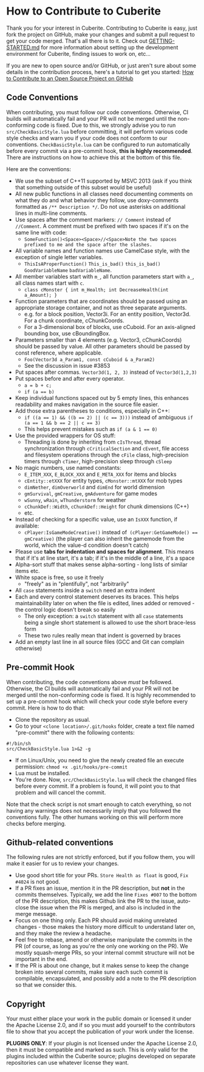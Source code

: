 How to Contribute to Cuberite
=============================

Thank you for your interest in Cuberite. Contributing to Cuberite is easy, just fork the project on GitHub, make your changes and submit a pull request to get your code merged. That's all there is to it.
Check out [GETTING-STARTED.md][1] for more information about setting up the development environment for Cuberite, finding issues to work on, etc...

If you are new to open source and/or GitHub, or just aren't sure about some details in the contribution process, here's a tutorial to get you started:
[How to Contribute to an Open Source Project on GitHub][2]

Code Conventions
----------------

When contributing, you must follow our code conventions. Otherwise, CI builds will automatically fail and your PR will not be merged until the non-conforming code is fixed. Due to this, we strongly advise you to run `src/CheckBasicStyle.lua` before committing, it will perform various code style checks and warn you if your code does not conform to our conventions. `CheckBasicStyle.lua` can be configured to run automatically before every commit via a pre-commit hook, **this is highly recommended**. There are instructions on how to achieve this at the bottom of this file.

Here are the conventions:

 - We use the subset of C++11 supported by MSVC 2013 (ask if you think that something outside of this subset would be useful)
 - All new public functions in all classes need documenting comments on what they do and what behavior they follow, use doxy-comments formatted as `/** Description */`. Do not use asterisks on additional lines in multi-line comments.
 - Use spaces after the comment markers: `// Comment` instead of `//Comment`. A comment must be prefixed with two spaces if it's on the same line with code:
   - `SomeFunction()<Space><Space>//<Space>Note the two spaces prefixed to me and the space after the slashes.`
 - All variable names and function names use CamelCase style, with the exception of single letter variables.  
   - `ThisIsAProperFunction()` `This_is_bad()` `this_is_bad()` `GoodVariableName` `badVariableName`.
 - All member variables start with `m_`, all function parameters start with `a_`, all class names start with `c`.
   - `class cMonster { int m_Health; int DecreaseHealth(int a_Amount); }`
 - Function parameters that are coordinates should be passed using an appropriate storage container, and not as three separate arguments.
   - e.g. for a block position, Vector3i. For an entity position, Vector3d. For a chunk coordinate, cChunkCoords.
   - For a 3-dimensional box of blocks, use cCuboid. For an axis-aligned bounding box, use cBoundingBox.
 - Parameters smaller than 4 elements (e.g. Vector3, cChunkCoords) should be passed by value. All other parameters should be passed by const reference, where applicable.
   - `Foo(Vector3d a_Param1, const cCuboid & a_Param2)`
   - See the discussion in issue #3853
 - Put spaces after commas. `Vector3d(1, 2, 3)` instead of `Vector3d(1,2,3)`
 - Put spaces before and after every operator.
   - `a = b + c;`
   - `if (a == b)`
 - Keep individual functions spaced out by 5 empty lines, this enhances readability and makes navigation in the source file easier.
 - Add those extra parentheses to conditions, especially in C++:
   - `if ((a == 1) && ((b == 2) || (c == 3)))` instead of ambiguous `if (a == 1 && b == 2 || c == 3)`
   - This helps prevent mistakes such as `if (a & 1 == 0)`
 - Use the provided wrappers for OS stuff:
   - Threading is done by inheriting from `cIsThread`, thread synchronization through `cCriticalSection` and `cEvent`, file access and filesystem operations through the `cFile` class, high-precision timers through `cTimer`, high-precision sleep through `cSleep`
 - No magic numbers, use named constants:
   - `E_ITEM_XXX`, `E_BLOCK_XXX` and `E_META_XXX` for items and blocks
   - `cEntity::etXXX` for entity types, `cMonster::mtXXX` for mob types
   - `dimNether`, `dimOverworld` and `dimEnd` for world dimension
   - `gmSurvival`, `gmCreative`, `gmAdventure` for game modes
   - `wSunny`, `wRain`, `wThunderstorm` for weather
   - `cChunkDef::Width`, `cChunkDef::Height` for chunk dimensions (C++)
   - etc.
 - Instead of checking for a specific value, use an `IsXXX` function, if available:
   - `cPlayer:IsGameModeCreative()` instead of` (cPlayer:GetGameMode() == gmCreative)` (the player can also inherit the gamemode from the world, which the value-d condition doesn't catch)
 - Please use **tabs for indentation and spaces for alignment**. This means that if it's at line start, it's a tab; if it's in the middle of a line, it's a space
 - Alpha-sort stuff that makes sense alpha-sorting - long lists of similar items etc.
 - White space is free, so use it freely
   - "freely" as in "plentifully", not "arbitrarily"
 - All `case` statements inside a `switch` need an extra indent
 - Each and every control statement deserves its braces. This helps maintainability later on when the file is edited, lines added or removed - the control logic doesn't break so easily
   - The only exception: a `switch` statement with all `case` statements being a single short statement is allowed to use the short brace-less form
   - These two rules really mean that indent is governed by braces
 - Add an empty last line in all source files (GCC and Git can complain otherwise)

Pre-commit Hook
---------------
When contributing, the code conventions above *must* be followed. Otherwise, the CI builds will automatically fail and your PR will not be merged until the non-conforming code is fixed. It is highly recommended to set up a pre-commit hook which will check your code style before every commit. Here is how to do that:

 - Clone the repository as usual.
 - Go to your `<clone location>/.git/hooks` folder, create a text file named "pre-commit" there with the following contents:

```
#!/bin/sh
src/CheckBasicStyle.lua 1>&2 -g
```

 - If on Linux/Unix, you need to give the newly created file an execute permission: `chmod +x .git/hooks/pre-commit`
 - Lua must be installed.
 - You're done. Now, `src/CheckBasicStyle.lua` will check the changed files before every commit. If a problem is found, it will point you to that problem and will cancel the commit.

Note that the check script is not smart enough to catch everything, so not having any warnings does not necessarily imply that you followed the conventions fully. The other humans working on this will perform more checks before merging.

Github-related conventions
--------------------------
The following rules are not strictly enforced, but if you follow them, you will make it easier for us to review your changes.
 - Use good short title for your PRs. `Store Health as float` is good, `Fix #4024` is not good.
 - If a PR fixes an issue, mention it in the PR description, but **not** in the commits themselves. Typically, we add the line `Fixes #007` to the bottom of the PR description, this makes Github link the PR to the issue, auto-close the issue when the PR is merged, and also is included in the merge message.
 - Focus on one thing only. Each PR should avoid making unrelated changes - those makes the history more difficult to understand later on, and they make the review a headache.
 - Feel free to rebase, amend or otherwise manipulate the commits in the PR (of course, as long as you're the only one working on the PR). We mostly squash-merge PRs, so your internal commit structure will not be important in the end.
 - If the PR is about one change, but it makes sense to keep the change broken into several commits, make sure each such commit is compilable, encapsulated, and possibly add a note to the PR description so that we consider this.
	
Copyright
---------

Your must either place your work in the public domain or licensed it under the Apache License 2.0, and if so you must add yourself to the contributors file to show that you accept the publication of your work under the license.

**PLUGINS ONLY**: If your plugin is not licensed under the Apache License 2.0, then it must be compatible and marked as such. This is only valid for the plugins included within the Cuberite source; plugins developed on separate repositories can use whatever license they want.

[1]: https://github.com/cuberite/cuberite/blob/master/GETTING-STARTED.md
[2]: https://egghead.io/courses/how-to-contribute-to-an-open-source-project-on-github
